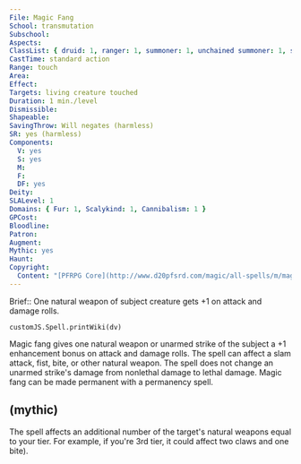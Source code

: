 ```yaml
---
File: Magic Fang
School: transmutation
Subschool: 
Aspects: 
ClassList: { druid: 1, ranger: 1, summoner: 1, unchained summoner: 1, spiritualist: 1 }
CastTime: standard action
Range: touch
Area: 
Effect: 
Targets: living creature touched
Duration: 1 min./level
Dismissible: 
Shapeable: 
SavingThrow: Will negates (harmless)
SR: yes (harmless)
Components:
  V: yes
  S: yes
  M: 
  F: 
  DF: yes
Deity: 
SLALevel: 1
Domains: { Fur: 1, Scalykind: 1, Cannibalism: 1 }
GPCost: 
Bloodline: 
Patron: 
Augment: 
Mythic: yes
Haunt: 
Copyright:
  Content: "[PFRPG Core](http://www.d20pfsrd.com/magic/all-spells/m/magic-fang)"
---
```

Brief:: One natural weapon of subject creature gets +1 on attack and damage rolls.

```dataviewjs
customJS.Spell.printWiki(dv)
```

Magic fang gives one natural weapon or unarmed strike of the subject a +1 enhancement bonus on attack and damage rolls. The spell can affect a slam attack, fist, bite, or other natural weapon.  The spell does not change an unarmed strike's damage from nonlethal damage to lethal damage.  Magic fang can be made permanent with a permanency spell.


## (mythic)

The spell affects an additional number of the target's natural weapons equal to your tier. For example, if you're 3rd tier, it could affect two claws and one bite).
